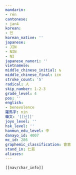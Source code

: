 ```yaml
---
mandarin:
- rén
cantonese:
- jan4
korean:
- 인
korean_native: ''
japanese:
- JIN
- NIN
- NI
japanese_nanori: ''
vietnamese:
middle_chinese_initial: ȵ
middle_chinese_final: iɪn
stroke_count: '5'
radical: 人
skip_number: 1-2-3
grade_level: 4
pos: ''
english:
- benevolence
羅馬字: nin
韓文: '[[닌]]'
joyo_level: ''
hsk_level: ''
hanmun_edu_level: 中
danayo_id: 4007
mc_id: 286
graphemic_classification: 會意
stand_in: 仁慈
aliases:
---
```

```meta-bind-embed
[[nav/char_info]]
```